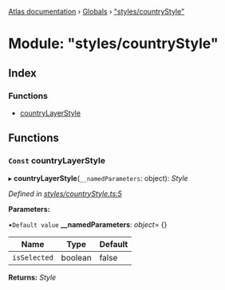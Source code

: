 [Atlas documentation](../README.md) › [Globals](../globals.md) › ["styles/countryStyle"](_styles_countrystyle_.md)

# Module: "styles/countryStyle"

## Index

### Functions

* [countryLayerStyle](_styles_countrystyle_.md#const-countrylayerstyle)

## Functions

### `Const` countryLayerStyle

▸ **countryLayerStyle**(`__namedParameters`: object): *Style*

*Defined in [styles/countryStyle.ts:5](https://github.com/chronark/atlas/blob/76cab4c/src/styles/countryStyle.ts#L5)*

**Parameters:**

▪`Default value`  **__namedParameters**: *object*= {}

Name | Type | Default |
------ | ------ | ------ |
`isSelected` | boolean | false |

**Returns:** *Style*
